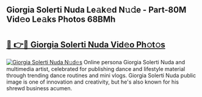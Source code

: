 ## Giorgia Solerti Nuda Le𝚊k𝚎d N𝚞𝚍e - Part-80M Vid𝚎o Le𝚊ks Photos 68BMh

# <h2><a href="http://fbftu8r.evod.top/?m=Giorgia+Solerti+Nuda">🔗 👉🔴 Giorgia Solerti Nuda Vid𝚎o Ph𝚘t𝚘s</a></h2>

[![Giorgia Solerti Nuda N𝚞d𝚎s](https://i.imgur.com/8V9OHl7.gif)](http://fbftu8r.evod.top/?m=Giorgia+Solerti+Nuda)
Online persona Giorgia Solerti Nuda and multimedia artist, celebrated for publishing dance and lifestyle material through trending dance routines and mini vlogs. Giorgia Solerti Nuda public image is one of innovation and creativity, but he's also known for his shrewd business acumen. 
